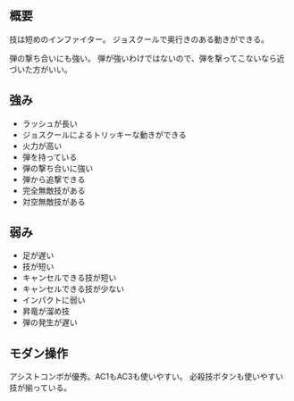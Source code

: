## 概要

技は短めのインファイター。
ジョスクールで奥行きのある動きができる。

弾の撃ち合いにも強い。
弾が強いわけではないので、弾を撃ってこないなら近づいた方がいい。

## 強み

- ラッシュが長い
- ジョスクールによるトリッキーな動きができる
- 火力が高い
- 弾を持っている
- 弾の撃ち合いに強い
- 弾から追撃できる
- 完全無敵技がある
- 対空無敵技がある

## 弱み

- 足が遅い
- 技が短い
- キャンセルできる技が短い
- キャンセルできる技が少ない
- インパクトに弱い
- 昇竜が溜め技
- 弾の発生が遅い

## モダン操作

アシストコンボが優秀。AC1もAC3も使いやすい。
必殺技ボタンも使いやすい技が揃っている。
